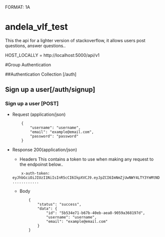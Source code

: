 FORMAT: 1A

# andela_vlf_test
This the api for a lighter version of stackoverflow, it allows users post questions, answer questions..

HOST_LOCALLY = http://localhost:5000/api/v1

#Group Authentication

##Authentication Collection [/auth]

## Sign up a user[/auth/signup]

### Sign up a user [POST]

+ Request (application/json)
    ```
        {
            "username": "username", 
            "email": "example@email.com", 
            "password": "password"
        }
    ```

+ Response 200(application/json)

    + Headers 
        This contains a token to use when making any request to the endpoinst below..
    ```
        x-auth-token: eyJhbGciOiJIUzI1NiIsInR5cCI6IkpXVCJ9.eyJpZCI6ImNmZjUwNWY4LTY3YmMtNDAyOS04NmZkLWExM ............
    ```

    + Body 
        ```
            {
                "status": "success",
                "data": {
                    "id": "5b534e71-b67b-40eb-aea8-9059a368197d",
                    "username": "username",
                    "email": "example@email.com"
                }
            }
        ```
